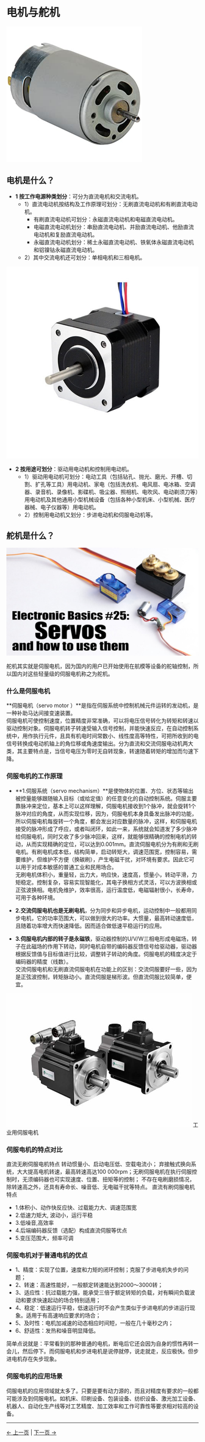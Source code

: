 # 电机与舵机

![dcmotor](../resourse/3-RobotKnowledge/dcmotor.jpg)


## 电机是什么？

- **1 按工作电源种类划分**：可分为直流电机和交流电机。
    - 1）直流电动机按结构及工作原理可划分：无刷直流电动机和有刷直流电动机。  
        - 有刷直流电动机可划分：永磁直流电动机和电磁直流电动机。  
        - 电磁直流电动机划分：串励直流电动机、并励直流电动机、他励直流电动机和复励直流电动机。  
        - 永磁直流电动机划分：稀土永磁直流电动机、铁氧体永磁直流电动机和铝镍钴永磁直流电动机。  
    - 2）其中交流电机还可划分：单相电机和三相电机。  


![stepmotor](../resourse/3-RobotKnowledge/stepmotor.jpg)

- **2 按用途可划分**：驱动用电动机和控制用电动机。  
    - 1）驱动用电动机可划分：电动工具（包括钻孔、抛光、磨光、开槽、切割、扩孔等工具）用电动机、家电（包括洗衣机、电风扇、电冰箱、空调器、录音机、录像机、影碟机、吸尘器、照相机、电吹风、电动剃须刀等）用电动机及其他通用小型机械设备（包括各种小型机床、小型机械、医疗器械、电子仪器等）用电动机。  
    - 2）控制用电动机又划分：步进电动机和伺服电动机等。  

## 舵机是什么？
![servos](../resourse/3-RobotKnowledge/servos.jpg)

舵机其实就是伺服电机，因为国内的用户已开始使用在航模等设备的舵轴控制，所以国内对这些轻量级的伺服电机称之为舵机。

### 什么是伺服电机   

**伺服电机（servo motor ）**是指在伺服系统中控制机械元件运转的发动机，是一种补助马达间接变速装置。<br>
伺服电机可使控制速度，位置精度非常准确，可以将电压信号转化为转矩和转速以驱动控制对象。伺服电机转子转速受输入信号控制，并能快速反应，在自动控制系统中，用作执行元件，且具有机电时间常数小、线性度高等特性，可把所收到的电信号转换成电动机轴上的角位移或角速度输出。分为直流和交流伺服电动机两大类，其主要特点是，当信号电压为零时无自转现象，转速随着转矩的增加而匀速下降。

### 伺服电机的工作原理

- **1.伺服系统（servo mechanism）**是使物体的位置、方位、状态等输出被控量能够跟随输入目标（或给定值）的任意变化的自动控制系统。伺服主要靠脉冲来定位，基本上可以这样理解，伺服电机接收到1个脉冲，就会旋转1个脉冲对应的角度，从而实现位移，因为，伺服电机本身具备发出脉冲的功能，所以伺服电机每旋转一个角度，都会发出对应数量的脉冲，这样，和伺服电机接受的脉冲形成了呼应，或者叫闭环，如此一来，系统就会知道发了多少脉冲给伺服电机，同时又收了多少脉冲回来，这样，就能够很精确的控制电机的转动，从而实现精确的定位，可以达到0.001mm。直流伺服电机分为有刷和无刷电机。有刷电机成本低，结构简单，启动转矩大，调速范围宽，控制容易，需要维护，但维护不方便（换碳刷），产生电磁干扰，对环境有要求。因此它可以用于对成本敏感的普通工业和民用场合。<br>
无刷电机体积小，重量轻，出力大，响应快，速度高，惯量小，转动平滑，力矩稳定。控制复杂，容易实现智能化，其电子换相方式灵活，可以方波换相或正弦波换相。电机免维护，效率很高，运行温度低，电磁辐射很小，长寿命，可用于各种环境。<br>

- **2.交流伺服电机也是无刷电机**，分为同步和异步电机，运动控制中一般都用同步电机，它的功率范围大，可以做到很大的功率。大惯量，最高转动速度低，且随着功率增大而快速降低。因而适合做低速平稳运行的应用。

- **3.伺服电机内部的转子是永磁铁**，驱动器控制的U/V/W三相电形成电磁场，转子在此磁场的作用下转动，同时电机自带的编码器反馈信号给驱动器，驱动器根据反馈值与目标值进行比较，调整转子转动的角度。伺服电机的精度决定于编码器的精度（线数）。<br>交流伺服电机和无刷直流伺服电机在功能上的区别：交流伺服要好一些，因为是正弦波控制，转矩脉动小。直流伺服是梯形波。但直流伺服比较简单，便宜。

![industrialservo](../resourse/3-RobotKnowledge/industrialservo.jpg)
工业用伺服电机

### 伺服电机的特点对比
直流无刷伺服电机特点
转动惯量小、启动电压低、空载电流小； 弃接触式换向系统，大大提高电机转速，最高转速高达100 000rpm；无刷伺服电机在执行伺服控制时，无须编码器也可实现速度、位置、扭矩等的控制； 不存在电刷磨损情况，除转速高之外，还具有寿命长、噪音低、无电磁干扰等特点。
直流有刷伺服电机特点
- 1.体积小、动作快反应快、过载能力大、调速范围宽
- 2.低速力矩大, 波动小，运行平稳
- 3.低噪音,高效率
- 4.后端编码器反馈（选配）构成直流伺服等优点
- 5.变压范围大，频率可调

### 伺服电机对于普通电机的优点
- 1、精度：实现了位置，速度和力矩的闭环控制；克服了步进电机失步的问题；
- 2、转速：高速性能好，一般额定转速能达到2000～3000转；
- 3、适应性：抗过载能力强，能承受三倍于额定转矩的负载，对有瞬间负载波动和要求快速起动的场合特别适用；
- 4、稳定：低速运行平稳，低速运行时不会产生类似于步进电机的步进运行现象。适用于有高速响应要求的场合；
- 5、及时性：电机加减速的动态相应时间短，一般在几十毫秒之内；
- 6、舒适性：发热和噪音明显降低。

简单点说就是：平常看到的那种普通的电机，断电后它还会因为自身的惯性再转一会儿，然后停下。而伺服电机和步进电机是说停就停，说走就走，反应极快。但步进电机存在失步现象。

### 伺服电机的应用场景
伺服电机的应用领域就太多了。只要是要有动力源的，而且对精度有要求的一般都可能涉及到伺服电机。如机床、印刷设备、包装设备、纺织设备、激光加工设备、机器人、自动化生产线等对工艺精度、加工效率和工作可靠性等要求相对较高的设备。

---
[← 上一页](./3.2-electric_knowledge.md) | [下一页 → ](../Kinematics&Coordinate.md)